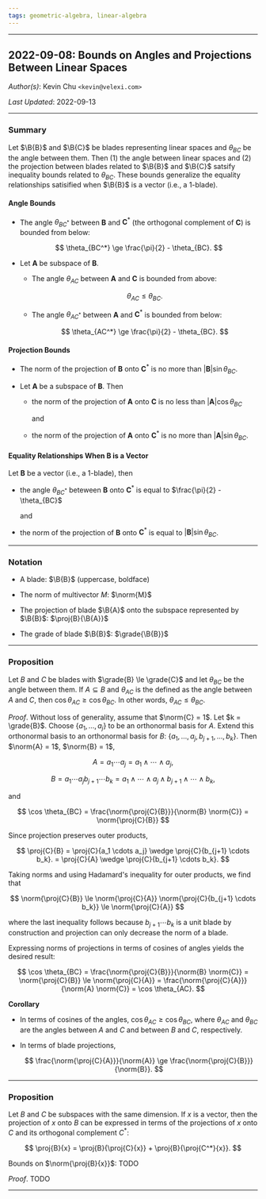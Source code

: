 ```yaml
---
tags: geometric-algebra, linear-algebra
---
```


--------------------------------------------------------------------------------------------

2022-09-08: Bounds on Angles and Projections Between Linear Spaces
------------------------------------------------------------------

_Author(s)_: Kevin Chu `<kevin@velexi.com>`

_Last Updated_: 2022-09-13

--------------------------------------------------------------------------------------------
### Summary

Let $\B{B}$ and $\B{C}$ be blades representing linear spaces and $\theta_{BC}$ be the angle
between them. Then (1) the angle between linear spaces and (2) the projection between
blades related to $\B{B}$ and $\B{C}$ satsify inequality bounds related to $\theta_{BC}$.
These bounds generalize the equality relationships satisified when $\B{B}$ is a vector
(i.e., a 1-blade).

#### Angle Bounds

* The angle $\theta_{BC^*}$ between $\mathbf{B}$ and $\mathbf{C}^*$ (the orthogonal
  complement of $\mathbf{C}$) is bounded from below:

  $$
  \theta_{BC^*} \ge \frac{\pi}{2} - \theta_{BC}.
  $$

* Let $\mathbf{A}$ be subspace of $\mathbf{B}$.

  * The angle $\theta_{AC}$ between $\mathbf{A}$ and $\mathbf{C}$ is bounded from above:

    $$
    \theta_{AC} \le \theta_{BC}.
    $$

  * The angle $\theta_{AC^*}$ between $\mathbf{A}$ and $\mathbf{C}^*$ is bounded from below:

    $$
    \theta_{AC^*} \ge \frac{\pi}{2} - \theta_{BC}.
    $$

#### Projection Bounds

* The norm of the projection of $\mathbf{B}$ onto $\mathbf{C}^*$ is no more than
  $\vert \mathbf{B} \vert \sin \theta_{BC}$.

* Let $\mathbf{A}$ be a subspace of $\mathbf{B}$. Then

  * the norm of the projection of $\mathbf{A}$ onto $\mathbf{C}$ is no less than
    $\vert \mathbf{A} \vert \cos \theta_{BC}$

    and

  * the norm of the projection of $\mathbf{A}$ onto $\mathbf{C}^*$ is no more than
    $\vert \mathbf{A} \vert \sin \theta_{BC}$.

#### Equality Relationships When $\mathbf{B}$ is a Vector

Let $\mathbf{B}$ be a vector (i.e., a 1-blade), then

* the angle $\theta_{BC^*}$ beteween $\mathbf{B}$ onto $\mathbf{C}^*$ is equal to
  $\frac{\pi}{2} - \theta_{BC}$

  and

* the norm of the projection of $\mathbf{B}$ onto $\mathbf{C}^*$ is equal to
  $\vert \mathbf{B} \vert \sin \theta_{BC}$.

--------------------------------------------------------------------------------------------
### Notation

* $\newcommand{\B}[1]{\mathbf{#1}}$
  A blade: $\B{B}$ (uppercase, boldface)

* $\newcommand{\norm}[1]{\left\vert #1\right\vert}$
  The norm of multivector $M$: $\norm{M}$

* $\newcommand{\proj}[2]{P_{\B{#1}}\left(#2\right)}$
  The projection of blade $\B{A}$ onto the subspace represented by $\B{B}$:
  $\proj{B}{\B{A}}$

* $\newcommand{\grade}[1]{\operatorname{grade}\left(#1\right)}$
  The grade of blade $\B{B}$: $\grade{\B{B}}$

--------------------------------------------------------------------------------------------

### Proposition

Let $B$ and $C$ be blades with $\grade{B} \le \grade{C}$ and let $\theta_{BC}$ be the angle
between them. If $A \subseteq B$ and $\theta_{AC}$ is the defined as the angle between $A$
and $C$, then $\cos \theta_{AC} \ge \cos \theta_{BC}$. In other words,
$\theta_{AC} \le \theta_{BC}$.

_Proof_. Without loss of generality, assume that $\norm{C} = 1$. Let $k = \grade{B}$.
Choose $\{a_1, \ldots, a_j\}$ to be an orthonormal basis for $A$. Extend this orthonormal
basis to an orthonormal basis for $B$: $\{a_1, \ldots, a_j, b_{j+1}, \ldots, b_k\}$. Then
$\norm{A} = 1$, $\norm{B} = 1$,

$$
A = a_1 \cdots a_j = a_1 \wedge \cdots \wedge a_j,
$$

$$
B = a_1 \cdots a_j b_{j+1} \cdots b_k
= a_1 \wedge \cdots \wedge a_j \wedge b_{j+1} \wedge \cdots \wedge b_k,
$$

and

$$
\cos \theta_{BC}
= \frac{\norm{\proj{C}{B}}}{\norm{B} \norm{C}}
= \norm{\proj{C}{B}}
$$

Since projection preserves outer products,

$$
\proj{C}{B}
= \proj{C}{a_1 \cdots a_j} \wedge \proj{C}{b_{j+1} \cdots b_k}.
= \proj{C}{A} \wedge \proj{C}{b_{j+1} \cdots b_k}.
$$

Taking norms and using Hadamard's inequality for outer products, we find that

$$
\norm{\proj{C}{B}}
\le \norm{\proj{C}{A}} \norm{\proj{C}{b_{j+1} \cdots b_k}}
\le \norm{\proj{C}{A}}
$$

where the last inequality follows because $b_{j+1} \cdots b_k$ is a unit blade by
construction and projection can only decrease the norm of a blade.

Expressing norms of projections in terms of cosines of angles yields the desired result:

$$
\cos \theta_{BC}
= \frac{\norm{\proj{C}{B}}}{\norm{B} \norm{C}}
= \norm{\proj{C}{B}}
\le \norm{\proj{C}{A}}
= \frac{\norm{\proj{C}{A}}}{\norm{A} \norm{C}}
= \cos \theta_{AC}.
$$

__Corollary__

* In terms of cosines of the angles, $\cos \theta_{AC} \ge \cos \theta_{BC}$, where
  $\theta_{AC}$ and $\theta_{BC}$ are the angles between $A$ and $C$ and between $B$ and
  $C$, respectively.

* In terms of blade projections,

  $$
  \frac{\norm{\proj{C}{A}}}{\norm{A}} \ge \frac{\norm{\proj{C}{B}}}{\norm{B}}.
  $$

--------------------------------------------------------------------------------------------

### Proposition

Let $B$ and $C$ be subspaces with the same dimension. If $x$ is a vector, then the
projection of $x$ onto $B$ can be expressed in terms of the projections of $x$ onto $C$
and its orthogonal complement $C^*$:

$$
\proj{B}{x} = \proj{B}{\proj{C}{x}} + \proj{B}{\proj{C^*}{x}}.
$$

Bounds on $\norm{\proj{B}{x}}$: TODO


_Proof_. TODO

--------------------------------------------------------------------------------------------
